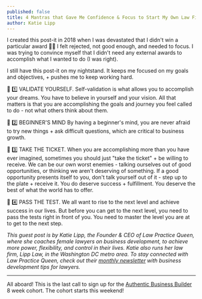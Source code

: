 ```yaml
---
published: false
title: 4 Mantras that Gave Me Confidence & Focus to Start My Own Law Firm
author: Katie Lipp
---
```

I created this post-it in 2018 when I was devastated that I didn't win a particular award 🤦‍♀️ I felt rejected, not good enough, and needed to focus. I was trying to convince myself that I didn't need any external awards to accomplish what I wanted to do (I was right).

I still have this post-it on my nightstand. It keeps me focused on my goals and objectives, + pushes me to keep working hard.

👑 1️⃣ VALIDATE YOURSELF.
Self-validation is what allows you to accomplish your dreams. You have to believe in yourself and your vision. All that matters is that you are accomplishing the goals and journey you feel called to do - not what others think about them.

👑 2️⃣ BEGINNER'S MIND
By having a beginner's mind, you are never afraid to try new things + ask difficult questions, which are critical to business growth.

👑 3️⃣ TAKE THE TICKET.
When you are accomplishing more than you have ever imagined, sometimes you should just "take the ticket" + be willing to receive. We can be our own worst enemies - talking ourselves out of good opportunities, or thinking we aren't deserving of something. If a good opportunity presents itself to you, don't talk yourself out of it - step up to the plate + receive it. You do deserve success + fulfillment. You deserve the best of what the world has to offer.

👑 4️⃣ PASS THE TEST.
We all want to rise to the next level and achieve success in our lives. But before you can get to the next level, you need to pass the tests right in front of you. You need to master the level you are at to get to the next step.

_This guest post is by Katie Lipp, the Founder & CEO of Law Practice Queen, where she coaches female lawyers on business development, to achieve more power, flexibility, and control in their lives. Katie also runs her law firm, Lipp Law, in the Washington DC metro area. To stay connected with Law Practice Queen, check out their [monthly newsletter](http://eepurl.com/hlsDFL) with business development tips for lawyers._

------

All aboard! This is the last call to sign up for the [Authentic Business Builder](https://buildyourbook.org/academy/the-authentic-business-builder/) 8 week cohort. The cohort starts this weekend!